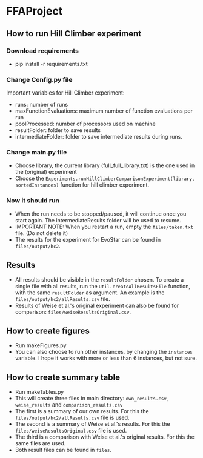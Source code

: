 # FFAProject

## How to run Hill Climber experiment

### Download requirements
- pip install -r requirements.txt

### Change Config.py file
Important variables for Hill Climber experiment:
- runs: number of runs
- maxFunctionEvaluations: maximum number of function evaluations per run
- poolProcessed: number of processors used on machine
- resultFolder: folder to save results
- intermediateFolder: folder to save intermediate results during runs.

### Change main.py file
- Choose library, the current library (full_full_library.txt) is the one used in the (original) experiment
- Choose the `Experiments.runHillClimberComparisonExperiment(library, sortedInstances)` function for hill climber experiment.

### Now it should run
- When the run needs to be stopped/paused, it will continue once you start again. The intermediateResults folder will be used to resume.
- IMPORTANT NOTE: When you restart a run, empty the `files/taken.txt` file. (Do not delete it)
- The results for the experiment for EvoStar can be found in `files/output/hc2`.

## Results
- All results should be visible in the `resultFolder` chosen. To create a single file with all results, run the `Util.createAllResultsFile` function, with the same `resultFolder` as argument. An example is the `files/output/hc2/allResults.csv` file.
- Results of Weise et al.'s original experiment can also be found for comparison: `files/weiseResultsOriginal.csv`.

## How to create figures
- Run makeFigures.py
- You can also choose to run other instances, by changing the `instances` variable. I hope it works with more or less than 6 instances, but not sure.

## How to create summary table
- Run makeTables.py
- This will create three files in main directory: `own_results.csv`, `weise_results` and `comparison_results.csv`
- The first is a summary of our own results. For this the `files/output/hc2/allResults.csv` file is used.
- The second is a summary of Weise et al.'s results. For this the `files/weiseResultsOriginal.csv` file is used.
- The third is a comparison with Weise et al.'s original results. For this the same files are used.
- Both result files can be found in `files`.